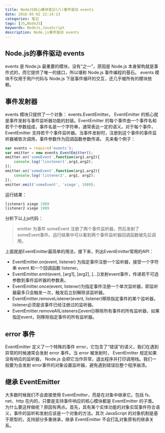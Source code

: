```yaml
---
title: NodeJS核心模块笔记(八)事件驱动 events
date: 2016-05-02 22:14:13
categories: 笔记
tags: [JS,NodeJS]
keywords: NodeJs,JavaScript
description: Node.js事件驱动 events
---
```

Node.js的事件驱动 events
------------------------
events 是 Node.js 最重要的模块，没有“之一”，原因是 Node.js 本身架构就是事件式的，而它提供了唯一的接口，所以堪称 Node.js 事件编程的基石。 events 模块不仅用于用户代码与 Node.js 下层事件循环的交互，还几乎被所有的模块依赖。
<!--more-->
事件发射器
----------
events 模块只提供了一个对象： events.EventEmitter。 EventEmitter 的核心就是事件发射与事件监听器功能的封装。EventEmitter 的每个事件由一个事件名和若干个参数组成，事件名是一个字符串，通常表达一定的语义。对于每个事件， EventEmitter 支持若干个事件监听器。当事件发射时，注册到这个事件的事件监听器被依次调用，事件参数作为回调函数参数传递。
先来看个例子：
``` js
var events = require('events');
var emitter = new events.EventEmitter();
emitter.on('someEvent',function(arg1,arg2){
    console.log('linstener1',arg1,arg2);
});
emitter.on('someEvent',function(arg1,arg2){
    console.log('listener2', arg1, arg2);
});
emitter.emit('someEvent', 'xiege', 1989);
```

运行结果：
``` js
listener1 xiege 1989
listener2 xiege 1989
```

分析下以上js代码：
>emitter 为事件 someEvent 注册了两个事件监听器，然后发射了someEvent事件。运行结果中可以看到两个事件监听器回调函数被先后调用。

上面就是EventEmitter最简单的用法，接下来，列出EventEmitter常用的API：
+ EventEmitter.on(event, listener) 为指定事件注册一个监听器，接受一个字符串 event 和一个回调函数 listener。
+ EventEmitter.emit(event, [arg1], [arg2], [...])发射event事件，传递若干可选参数到事件监听器的参数表。
+ EventEmitter.once(event, listener)为指定事件注册一个单次监听器，即监听器最多只会触发一次，触发后立刻解除该监听器。
+ EventEmitter.removeListener(event, listener)移除指定事件的某个监听器，listener必须是该事件已经注册过的监听器。
+ EventEmitter.removeAllListeners([event])移除所有事件的所有监听器，如果指定event，则移除指定事件的所有监听器。

error 事件
----------
EventEmitter 定义了一个特殊的事件 error，它包含了“错误”的语义，我们在遇到异常的时候通常会发射 error 事件。当 error 被发射时， EventEmitter 规定如果没有响应的监听器， Node.js 会把它当作异常，退出程序并打印调用栈。我们一般要为会发射 error事件的对象设置监听器，避免遇到错误后整个程序崩溃。

继承 EventEmitter
-----------------
大多数时候我们不会直接使用 EventEmitter，而是在对象中继承它。包括 fs、 net、http 在内的，只要是支持事件响应的核心模块都是 EventEmitter 的子类。
为什么要这样做呢？原因有两点。首先，具有某个实体功能的对象实现事件符合语义，事件的监听和发射应该是一个对象的方法。其次 JavaScript 的对象机制是基于原型的，支持部分多重继承，继承 EventEmitter 不会打乱对象原有的继承关系。
